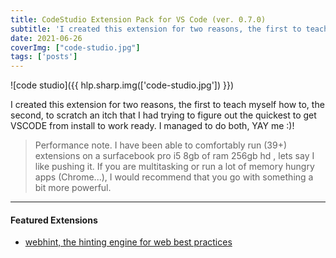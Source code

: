 ```yaml
---
title: CodeStudio Extension Pack for VS Code (ver. 0.7.0)
subtitle: 'I created this extension for two reasons, the first to teach myself how to, the second, to scratch an itch that I had trying to figure out the quickest to get VSCODE from install to work ready.'
date: 2021-06-26
coverImg: ["code-studio.jpg"]
tags: ['posts']
---
```


![code studio]({{ hlp.sharp.img(['code-studio.jpg']) }})

I created this extension for two reasons, the first to teach myself how to, the second, to scratch an itch that I had trying to figure out the quickest to get VSCODE from install to work ready. I managed to do both, YAY me :)!

> Performance note. I have been able to comfortably run (39+) extensions on a surfacebook pro i5 8gb of ram 256gb hd , lets say I like pushing it. If you are multitasking or run a lot of memory hungry apps (Chrome...), I would recommend that you go with something a bit more powerful.

----------

#### Featured Extensions

* [webhint, the hinting engine for web best practices](https://webhint.io/)
